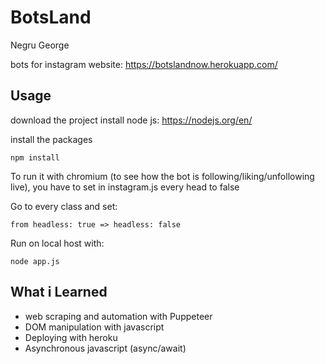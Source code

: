 BotsLand
==============

Negru George

bots for instagram    website: https://botslandnow.herokuapp.com/

Usage
-----

download the project
install node js: https://nodejs.org/en/ 

install the packages 

    npm install

To run it with chromium (to see how the bot is following/liking/unfollowing live), you have to set in instagram.js every head to false 
    
Go to every class and set:

    from headless: true => headless: false
    
 
 Run on local host with:
 
    node app.js
 


What i Learned
-----
* web scraping and automation with Puppeteer 
* DOM manipulation with javascript
* Deploying with heroku
* Asynchronous javascript (async/await)
